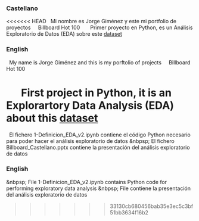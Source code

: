 ### Castellano

<<<<<<< HEAD
&nbsp;&nbsp;Mi nombre es Jorge Giménez y este mi portfolio de proyectos
&nbsp;&nbsp;&nbsp;&nbsp;Billboard Hot 100
&nbsp;&nbsp;&nbsp;&nbsp;&nbsp;&nbsp;Primer proyecto en Python, es un Análisis Exploratorio de Datos (EDA) sobre este [dataset](https://www.kaggle.com/datasets/thedevastator/billboard-hot-100-audio-features)
### English

&nbsp;&nbsp;My name is Jorge Giménez and this is my porftolio of projects
&nbsp;&nbsp;&nbsp;&nbsp;Billboard Hot 100

&nbsp;&nbsp;&nbsp;&nbsp;&nbsp;&nbsp;First project in Python, it is an Explorartory Data Analysis (EDA) about this [dataset](https://www.kaggle.com/datasets/thedevastator/billboard-hot-100-audio-features)
=======
&nbsp; El fichero 1-Definicion_EDA_v2.ipynb contiene el código Python necesario para poder hacer el análisis exploratorio de datos
&nbpsp; El fichero Billboard_Castellano.pptx contiene la presentación del análisis exploratorio de datos

### English

&nbpsp; File 1-Definicion_EDA_v2.ipynb contains Python code for performing exploratory data analysis
&nbpsp; File   contiene la presentación del análisis exploratorio de datos
>>>>>>> 33130cb680456bab35e3ec5c3bf51bb3634f16b2
